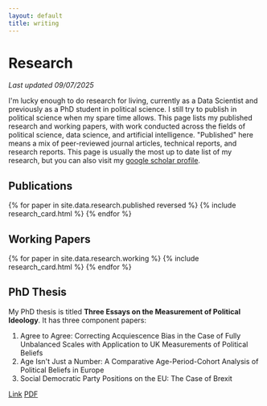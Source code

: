 ```yaml
---
layout: default
title: writing
---
```

# Research
<p class="update-notice"><em>Last updated 09/07/2025</em></p>

I'm lucky enough to do research for living, currently as a Data Scientist and previously as a PhD student in political science. I still try to publish in political science when my spare time allows. This page lists my published research and working papers, with work conducted across the fields of political science, data science, and artificial intelligence. "Published" here means a mix of peer-reviewed journal articles, technical reports, and research reports. This page is usually the most up to date list of my research, but you can also visit my [google scholar profile](https://scholar.google.co.uk/citations?user=mbxIgHAAAAAJ&hl=en&oi=ao).


## Publications

{% for paper in site.data.research.published reversed %}
{% include research_card.html %}
{% endfor %}


## Working Papers

{% for paper in site.data.research.working %}
{% include research_card.html %}
{% endfor %}


## PhD Thesis

My PhD thesis is titled <strong>Three Essays on the Measurement of Political Ideology</strong>. It has three component papers:

1. Agree to Agree: Correcting Acquiescence Bias in the Case of Fully Unbalanced Scales with Application to UK Measurements of Political Beliefs
2. Age Isn't Just a Number:  A Comparative Age-Period-Cohort Analysis of Political Beliefs in Europe
3. Social Democratic Party Positions on the EU: The Case of Brexit

<div class="research-links">
    <a href="https://repository.essex.ac.uk/35479/" class="item-link">Link</a>
    <a href="https://repository.essex.ac.uk/35479/1/thesis.pdf" class="item-link">PDF</a>
</div>
